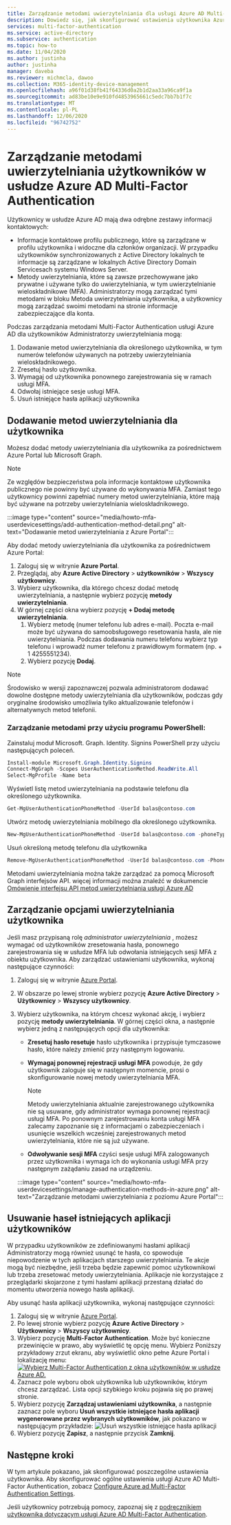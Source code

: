 ```yaml
---
title: Zarządzanie metodami uwierzytelniania dla usługi Azure AD Multi-Factor Authentication — Azure Active Directory
description: Dowiedz się, jak skonfigurować ustawienia użytkownika Azure Active Directory dla usługi Azure AD Multi-Factor Authentication
services: multi-factor-authentication
ms.service: active-directory
ms.subservice: authentication
ms.topic: how-to
ms.date: 11/04/2020
ms.author: justinha
author: justinha
manager: daveba
ms.reviewer: michmcla, dawoo
ms.collection: M365-identity-device-management
ms.openlocfilehash: a96f01d38fb41f64336d0a2b1d2aa33a96ca9f1a
ms.sourcegitcommit: ad83be10e9e910fd4853965661c5edc7bb7b1f7c
ms.translationtype: MT
ms.contentlocale: pl-PL
ms.lasthandoff: 12/06/2020
ms.locfileid: "96742752"
---
```

# <a name="manage-user-authentication-methods-for-azure-ad-multi-factor-authentication"></a>Zarządzanie metodami uwierzytelniania użytkowników w usłudze Azure AD Multi-Factor Authentication

Użytkownicy w usłudze Azure AD mają dwa odrębne zestawy informacji kontaktowych:  

- Informacje kontaktowe profilu publicznego, które są zarządzane w profilu użytkownika i widoczne dla członków organizacji. W przypadku użytkowników synchronizowanych z Active Directory lokalnych te informacje są zarządzane w lokalnych Active Directory Domain Servicesach systemu Windows Server.
- Metody uwierzytelniania, które są zawsze przechowywane jako prywatne i używane tylko do uwierzytelniania, w tym uwierzytelnianie wieloskładnikowe (MFA). Administratorzy mogą zarządzać tymi metodami w bloku Metoda uwierzytelniania użytkownika, a użytkownicy mogą zarządzać swoimi metodami na stronie informacje zabezpieczające dla konta.

Podczas zarządzania metodami Multi-Factor Authentication usługi Azure AD dla użytkowników Administratorzy uwierzytelniania mogą: 

1. Dodawanie metod uwierzytelniania dla określonego użytkownika, w tym numerów telefonów używanych na potrzeby uwierzytelniania wieloskładnikowego.
1. Zresetuj hasło użytkownika.
1. Wymagaj od użytkownika ponownego zarejestrowania się w ramach usługi MFA.
1. Odwołaj istniejące sesje usługi MFA.
1. Usuń istniejące hasła aplikacji użytkownika  

## <a name="add-authentication-methods-for-a-user"></a>Dodawanie metod uwierzytelniania dla użytkownika 

Możesz dodać metody uwierzytelniania dla użytkownika za pośrednictwem Azure Portal lub Microsoft Graph.  

> [!NOTE]
> Ze względów bezpieczeństwa pola informacje kontaktowe użytkownika publicznego nie powinny być używane do wykonywania MFA. Zamiast tego użytkownicy powinni zapełniać numery metod uwierzytelniania, które mają być używane na potrzeby uwierzytelniania wieloskładnikowego.  

:::image type="content" source="media/howto-mfa-userdevicesettings/add-authentication-method-detail.png" alt-text="Dodawanie metod uwierzytelniania z Azure Portal":::

Aby dodać metody uwierzytelniania dla użytkownika za pośrednictwem Azure Portal:  

1. Zaloguj się w witrynie **Azure Portal**. 
1. Przeglądaj, aby **Azure Active Directory**  >  **użytkowników**  >  **Wszyscy użytkownicy**. 
1. Wybierz użytkownika, dla którego chcesz dodać metodę uwierzytelniania, a następnie wybierz pozycję **metody uwierzytelniania**.  
1. W górnej części okna wybierz pozycję **+ Dodaj metodę uwierzytelniania**.
   1. Wybierz metodę (numer telefonu lub adres e-mail). Poczta e-mail może być używana do samoobsługowego resetowania hasła, ale nie uwierzytelniania. Podczas dodawania numeru telefonu wybierz typ telefonu i wprowadź numer telefonu z prawidłowym formatem (np. + 1 4255551234).
   1. Wybierz pozycję **Dodaj**.

> [!NOTE]
> Środowisko w wersji zapoznawczej pozwala administratorom dodawać dowolne dostępne metody uwierzytelniania dla użytkowników, podczas gdy oryginalne środowisko umożliwia tylko aktualizowanie telefonów i alternatywnych metod telefonii.

### <a name="manage-methods-using-powershell"></a>Zarządzanie metodami przy użyciu programu PowerShell:  

Zainstaluj moduł Microsoft. Graph. Identity. Signins PowerShell przy użyciu następujących poleceń. 

```powershell
Install-module Microsoft.Graph.Identity.Signins
Connect-MgGraph -Scopes UserAuthenticationMethod.ReadWrite.All
Select-MgProfile -Name beta
```

Wyświetl listę metod uwierzytelniania na podstawie telefonu dla określonego użytkownika.

```powershell
Get-MgUserAuthenticationPhoneMethod -UserId balas@contoso.com
```

Utwórz metodę uwierzytelniania mobilnego dla określonego użytkownika.

```powershell
New-MgUserAuthenticationPhoneMethod -UserId balas@contoso.com -phoneType “mobile” -phoneNumber "+1 7748933135"
```

Usuń określoną metodę telefonu dla użytkownika

```powershell
Remove-MgUserAuthenticationPhoneMethod -UserId balas@contoso.com -PhoneAuthenticationMethodId 3179e48a-750b-4051-897c-87b9720928f7
```

Metodami uwierzytelniania można także zarządzać za pomocą Microsoft Graph interfejsów API. więcej informacji można znaleźć w dokumencie [Omówienie interfejsu API metod uwierzytelniania usługi Azure AD](/graph/api/resources/authenticationmethods-overview?view=graph-rest-beta&preserve-view=true)

## <a name="manage-user-authentication-options"></a>Zarządzanie opcjami uwierzytelniania użytkownika

Jeśli masz przypisaną rolę *administrator uwierzytelniania* , możesz wymagać od użytkowników zresetowania hasła, ponownego zarejestrowania się w usłudze MFA lub odwołania istniejących sesji MFA z obiektu użytkownika. Aby zarządzać ustawieniami użytkownika, wykonaj następujące czynności:

1. Zaloguj się w witrynie [Azure Portal](https://portal.azure.com).
1. W obszarze po lewej stronie wybierz pozycję **Azure Active Directory** > **Użytkownicy** > **Wszyscy użytkownicy**.
1. Wybierz użytkownika, na którym chcesz wykonać akcję, i wybierz pozycję **metody uwierzytelniania**. W górnej części okna, a następnie wybierz jedną z następujących opcji dla użytkownika:
   - **Zresetuj hasło resetuje** hasło użytkownika i przypisuje tymczasowe hasło, które należy zmienić przy następnym logowaniu.
   - **Wymagaj ponownej rejestracji usługi MFA** powoduje, że gdy użytkownik zaloguje się w następnym momencie, prosi o skonfigurowanie nowej metody uwierzytelniania MFA.
   
      > [!NOTE]
      > Metody uwierzytelniania aktualnie zarejestrowanego użytkownika nie są usuwane, gdy administrator wymaga ponownej rejestracji usługi MFA. Po ponownym zarejestrowaniu konta usługi MFA zalecamy zapoznanie się z informacjami o zabezpieczeniach i usunięcie wszelkich wcześniej zarejestrowanych metod uwierzytelniania, które nie są już używane.
   
   - **Odwoływanie sesji MFA** czyści sesje usługi MFA zalogowanych przez użytkownika i wymaga ich do wykonania usługi MFA przy następnym zażądaniu zasad na urządzeniu.
   
    :::image type="content" source="media/howto-mfa-userdevicesettings/manage-authentication-methods-in-azure.png" alt-text="Zarządzanie metodami uwierzytelniania z poziomu Azure Portal":::

## <a name="delete-users-existing-app-passwords"></a>Usuwanie haseł istniejących aplikacji użytkowników

W przypadku użytkowników ze zdefiniowanymi hasłami aplikacji Administratorzy mogą również usunąć te hasła, co spowoduje niepowodzenie w tych aplikacjach starszego uwierzytelniania. Te akcje mogą być niezbędne, jeśli trzeba będzie zapewnić pomoc użytkownikowi lub trzeba zresetować metody uwierzytelniania. Aplikacje nie korzystające z przeglądarki skojarzone z tymi hasłami aplikacji przestaną działać do momentu utworzenia nowego hasła aplikacji. 

Aby usunąć hasła aplikacji użytkownika, wykonaj następujące czynności:

1. Zaloguj się w witrynie [Azure Portal](https://portal.azure.com).
1. Po lewej stronie wybierz pozycję **Azure Active Directory**  >  **Użytkownicy**  >  **Wszyscy użytkownicy**.
1. Wybierz pozycję **Multi-Factor Authentication**. Może być konieczne przewinięcie w prawo, aby wyświetlić tę opcję menu. Wybierz Poniższy przykładowy zrzut ekranu, aby wyświetlić okno pełne Azure Portal i lokalizację menu: [ ![ Wybierz Multi-Factor Authentication z okna użytkowników w usłudze Azure AD.](media/howto-mfa-userstates/selectmfa-cropped.png)](media/howto-mfa-userstates/selectmfa.png#lightbox)
1. Zaznacz pole wyboru obok użytkownika lub użytkowników, którym chcesz zarządzać. Lista opcji szybkiego kroku pojawia się po prawej stronie.
1. Wybierz pozycję **Zarządzaj ustawieniami użytkownika**, a następnie zaznacz pole wyboru **Usuń wszystkie istniejące hasła aplikacji wygenerowane przez wybranych użytkowników**, jak pokazano w następującym przykładzie: ![ Usuń wszystkie istniejące hasła aplikacji](./media/howto-mfa-userdevicesettings/deleteapppasswords.png)
1. Wybierz pozycję **Zapisz**, a następnie przycisk **Zamknij**.

## <a name="next-steps"></a>Następne kroki

W tym artykule pokazano, jak skonfigurować poszczególne ustawienia użytkownika. Aby skonfigurować ogólne ustawienia usługi Azure AD Multi-Factor Authentication, zobacz [Configure Azure ad Multi-Factor Authentication Settings](howto-mfa-mfasettings.md).

Jeśli użytkownicy potrzebują pomocy, zapoznaj się z [podręcznikiem użytkownika dotyczącym usługi Azure AD Multi-Factor Authentication](../user-help/multi-factor-authentication-end-user-first-time.md).
